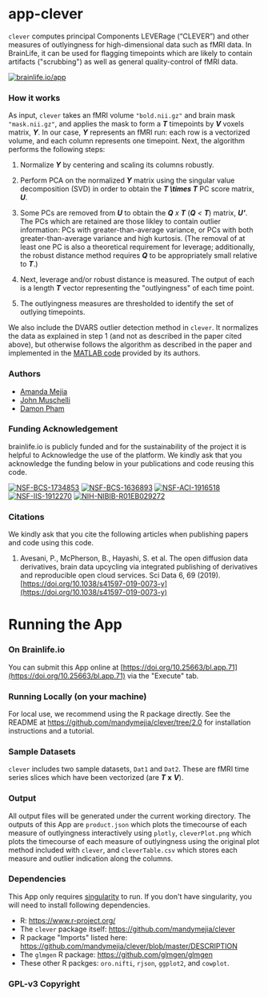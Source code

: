 # app-clever

`clever` computes principal Components LEVERage (“CLEVER”) and other measures of outlyingness for high-dimensional data such as fMRI data. In BrainLife, it can be used for flagging timepoints which are likely to contain artifacts ("scrubbing") as well as general quality-control of fMRI data.

[![brainlife.io/app](https://img.shields.io/badge/brainlife.io-app-green.svg)](https://brainlife.io/app/5b2975d616fe38002748e79a)

### How it works

As input, `clever` takes an fMRI volume `"bold.nii.gz"` and brain mask `"mask.nii.gz"`, and applies the mask to form a ***T*** timepoints by ***V*** voxels matrix, ***Y***. In our case, ***Y*** represents an fMRI run: each row is a vectorized volume, and each column represents one timepoint. Next, the algorithm performs the following steps: 

1. Normalize ***Y*** by centering and scaling its columns robustly.

2. Perform PCA on the normalized ***Y*** matrix using the singular value decomposition (SVD) in order to obtain the ***T \times T*** PC score matrix, ***U***.

3. Some PCs are removed from ***U*** to obtain the ***Q*** *x* ***T*** (***Q*** *<* ***T***) matrix, ***U'***. The PCs which are retained are those likley to contain outlier information: PCs with greater-than-average variance, or PCs with both greater-than-average variance and high kurtosis. (The removal of at least one PC is also a theoretical requirement for leverage; additionally, the robust distance method requires ***Q*** to be appropriately small relative to ***T***.)

4. Next, leverage and/or robust distance is measured. The output of each is a length ***T*** vector representing the "outlyingness" of each time point.  

5. The outlyingness measures are thresholded to identify the set of outlying timepoints. 

We also include the DVARS outlier detection method in `clever`. It normalizes the data as explained in step 1 (and not as described in the paper cited above), but otherwise follows the algorithm as described in the paper and implemented in the [MATLAB code](https://github.com/asoroosh/DVARS) provided by its authors.

### Authors

- [Amanda Mejia](afmejia@iu.edu)
- [John Muschelli](jmusche1@jhu.edu)
- [Damon Pham](ddpham@iu.edu)

### Funding Acknowledgement

brainlife.io is publicly funded and for the sustainability of the project it is helpful to Acknowledge the use of the platform. We kindly ask that you acknowledge the funding below in your publications and code reusing this code.

[![NSF-BCS-1734853](https://img.shields.io/badge/NSF_BCS-1734853-blue.svg)](https://nsf.gov/awardsearch/showAward?AWD_ID=1734853)
[![NSF-BCS-1636893](https://img.shields.io/badge/NSF_BCS-1636893-blue.svg)](https://nsf.gov/awardsearch/showAward?AWD_ID=1636893)
[![NSF-ACI-1916518](https://img.shields.io/badge/NSF_ACI-1916518-blue.svg)](https://nsf.gov/awardsearch/showAward?AWD_ID=1916518)
[![NSF-IIS-1912270](https://img.shields.io/badge/NSF_IIS-1912270-blue.svg)](https://nsf.gov/awardsearch/showAward?AWD_ID=1912270)
[![NIH-NIBIB-R01EB029272](https://img.shields.io/badge/NIH_NIBIB-R01EB029272-green.svg)](https://grantome.com/grant/NIH/R01-EB029272-01)

### Citations

We kindly ask that you cite the following articles when publishing papers and code using this code. 

1. Avesani, P., McPherson, B., Hayashi, S. et al. The open diffusion data derivatives, brain data upcycling via integrated publishing of derivatives and reproducible open cloud services. Sci Data 6, 69 (2019). [https://doi.org/10.1038/s41597-019-0073-y](https://doi.org/10.1038/s41597-019-0073-y)

# Running the App 

### On Brainlife.io

You can submit this App online at [https://doi.org/10.25663/bl.app.71](https://doi.org/10.25663/bl.app.71) via the "Execute" tab.

### Running Locally (on your machine)

For local use, we recommend using the R package directly. See the README at https://github.com/mandymejia/clever/tree/2.0 for installation instructions and a tutorial.

### Sample Datasets

`clever` includes two sample datasets, `Dat1` and `Dat2`. These are fMRI time series slices which have been vectorized (are ***T*** **x** ***V***).

### Output

All output files will be generated under the current working directory. The outputs of this App are `product.json` which plots the timecourse of each measure of outlyingness interactively using `plotly`, `cleverPlot.png` which plots the timecourse of each measure of outlyingness using the original plot method included with `clever`, and `cleverTable.csv` which stores each measure and outlier indication along the columns.

### Dependencies

This App only requires [singularity](https://www.sylabs.io/singularity/) to run. If you don't have singularity, you will need to install following dependencies.  

  - R: https://www.r-project.org/
  - The `clever` package itself: https://github.com/mandymejia/clever  
  - R package "Imports" listed here: https://github.com/mandymejia/clever/blob/master/DESCRIPTION
  - The `glmgen` R package: https://github.com/glmgen/glmgen
  - These other R packges: `oro.nifti`, `rjson`, `ggplot2`, and `cowplot`.

### GPL-v3 Copyright 